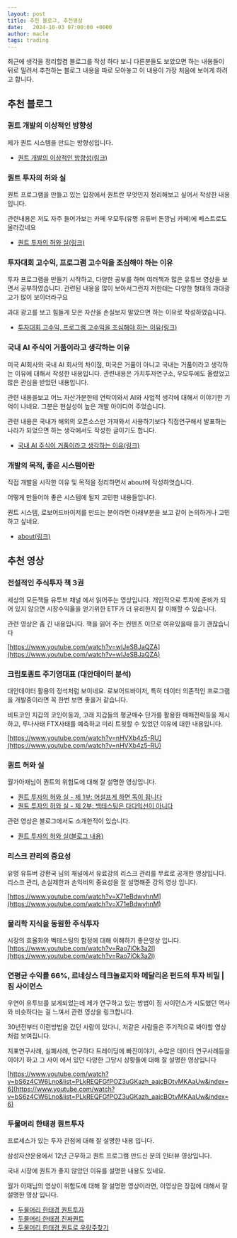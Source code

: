```yaml
---
layout: post
title: 추천 블로그, 추천영상
date:   2024-10-03 07:00:00 +0000
author: macle
tags: trading
---
```


최근에 생각을 정리할겸 블로그를 작성 하다 보니 다른분들도 보았으면 하는 내용들이 뒤로 밀려서 추천하는 블로그 내용을 따로 모아놓고 이 내용이 가장 처음에 보이게 하려고 합니다.

## 추천 블로그
### 퀀트 개발의 이상적인 방향성
제가 퀀트 시스템을 만드는 방향성입니다.

- [퀀트 개발의 이상적인 방향성(링크)](https://runon.io/2024/09/10/quant_direction/)

### 퀀트 투자의 허와 실
퀀트 프로그램을 만들고 있는 입장에서 퀀트란 무엇인지 정리해보고 싶어서 작성한 내용입니다.

관련내용은 저도 자주 들어가보는 카페 우모투(유명 유튜버 돈깡님 카페)에 베스트로도 올라갔네요

- [퀀트 투자의 허와 실(링크)](https://runon.io/2024/04/09/quant_good_bad/)

### 투자대회 고수익, 프로그램 고수익을 조심해야 하는 이유
투자 프로그램을 만들기 시작하고, 다양한 공부를 하며 여러책과 많은 유튜브 영상을 보면서 공부하였습니다. 관련된 내용을 많이 보아서그런지 저한테는 다양한 형태의 과대광고가 많이 보이더라구요

과대 광고를 보고 힘들게 모은 자산을 손실보지 말았으면 하는 이유로 작성하였습니다.

- [투자대회 고수익, 프로그램 고수익을 조심해야 하는 이유(링크)](https://runon.io/2024/04/12/high_profit_advertising/)

### 국내 AI 주식이 거품이라고 생각하는 이유

미국 AI회사와 국내 AI 회사의 차이점, 미국은 거품이 아니고 국내는 거품이라고 생각하는 이유에 대해서 작성한 내용입니다. 관련내용은 가치투자연구소, 우모투에도 올렸었고 많은 관심을 받았던 내용입니다.

관련 내용을보고 어느 자산가분한테 연락이와서 AI와 사업적 생각에 대해서 이야기한 기억이 나네요. 그분은 현실성이 높은 개발 아이디어 주었습니다.

관련 내용은 국내가 해외의 오픈소스만 가져와서 사용하기보다 직접연구해서 발표하는 나라가 되었으면 하는 생각에서도 작성한 글이기도 합니다.

- [국내 AI 주식이 거품이라고 생각하는 이유(링크)](https://runon.io/2023/06/01/ai_bubble/)

### 개발의 목적, 좋은 시스템이란

직접 개발을 시작한 이유 및 목적을 정리하면서 about에 작성하엿습니다.

어떻게 만들어야 좋은 시스템에 될지 고민한 내용들입니다.

퀀트 시스템, 로보어드바이저를 만드는 분이라면 아래부분을 보고 같이 논의하거나 고민하고 싶네요.

- [about(링크)](https://runon.io/about)

## 추천 영상
### 전설적인 주식투자 책 3권
세상의 모든책들 유투브 채널 에서 읽어주는 영상입니다. 개인적으로 투자에 준비가 되어 있지 않으면 시장수익율을 얻기위한 ETF가 더 유리한지 잘 이해할 수 있습니다.

관련 영상은 좀 긴 내용입니다. 책을 읽어 주는 컨텐츠 이므로 여유있을때 듣기 괜찮습니다

[https://www.youtube.com/watch?v=wIJeSBJaQZA](https://www.youtube.com/watch?v=wIJeSBJaQZA)


### 크립토퀀트 주기영대표 (대안데이터 분석)

대안데이터 활용의 정석처럼 보이네요. 로보어드바이저, 특히 데이터 의존적인 프로그램을 개발중이라면 꼭 한번 보면 좋을거 같습니다.

비트코인 지갑의 코인이동과, 고래 지갑들의 평균매수 단가를 활용한 매매전략등을 제시하고, 루나사태 FTX사태를 예측하고 미리 트윗할 수 있었던 이유에 대한 내용입니다.

[https://www.youtube.com/watch?v=nHVXb4z5-RU](https://www.youtube.com/watch?v=nHVXb4z5-RU)

### 퀀트 허와 실
월가아재님이 퀀트의 위험도에 대해 잘 설명한 영상입니다.
- [퀀트 투자의 허와 실 - 제 1부: 어설프게 하면 독이 됩니다](https://www.youtube.com/watch?v=BFkPzl1uziE)
- [퀀트 투자의 허와 실 - 제 2부: 백테스팅은 다다익선이 아니다](https://www.youtube.com/watch?v=mSBnzBD3yNw)

관련 영상은 블로그에서도 소개한적이 있습니다.
- [퀀트 투자의 허와 실(블로그 내용)](https://runon.io/2024/04/09/quant_good_bad/)

### 리스크 관리의 중요성

유명 유튜버 강환국 님의 채널에서 유료강의 리스크 관리를 무료로 공개한 영상입니다. 리스크 관리, 손실제한과 손익비의 중요성을 잘 설명해준 강의 영상 입니다.

[https://www.youtube.com/watch?v=X71eBdwyhnM](https://www.youtube.com/watch?v=X71eBdwyhnM)

### 물리학 지식을 동원한 주식투자
시장의 효율화와 벡테스팅의 함정에 대해 이해하기 좋은영상 입니다.
[https://www.youtube.com/watch?v=Rao7iOk3a2I](https://www.youtube.com/watch?v=Rao7iOk3a2I)

### 연평균 수익률 66%, 르네상스 테크놀로지와 메달리온 펀드의 투자 비밀 | 짐 사이먼스

우연이 유투브를 보게되었는데 제가 연구하고 있는 방법이 짐 사이먼스가 시도했던 역사와 비슷하다는 걸 느껴서 관련 영상을 링크합니다.

30년전부터 이런방법을 갔던 사람이 있다니, 저같은 사람들은 주기적으로 봐야할 영상처럼 보여집니다.

지표연구사례, 실폐사례, 연구하다 트레이딩에 빠진이야기, 수많은 데이터 연구사례등을 이야기 하고 그 사이 에서 있던 다양한 그당시 상황들에 대해 잘 설명한 영상입니다

[https://www.youtube.com/watch?v=bS6z4CW6Lno&list=PLkREQFGfPOZ3uGKazh_aajcBOtvMKAaUw&index=6](https://www.youtube.com/watch?v=bS6z4CW6Lno&list=PLkREQFGfPOZ3uGKazh_aajcBOtvMKAaUw&index=6)

### 두물머리 한태경 퀀트투자

프로세스가 있는 투자 관점에 대해 잘 설명한 내용 입니다.

삼성자산운용에서 12년 근무하고 퀀트 프로그램 만드신 분의 인터뷰 영상입니다.

국내 시장에 퀀트가 좋지 않았던 이유를 설명한 내용도 있네요.

월가 아재님의 영상이 위험도에 대해 잘 설명한 영상이라면, 이영상은 장점에 대해서 잘 설명한 영상 입니다.

- [두물머리 한태경 퀀트투자](https://www.youtube.com/watch?v=dSrsOjWvpnQ)
- [두물머리 한태경 진짜퀀트](https://www.youtube.com/watch?v=i9s9k4-uHXc)
- [두물머리 한태경 퀀트로 우량주찾기](https://www.youtube.com/watch?v=uhugDe8bNFs)

